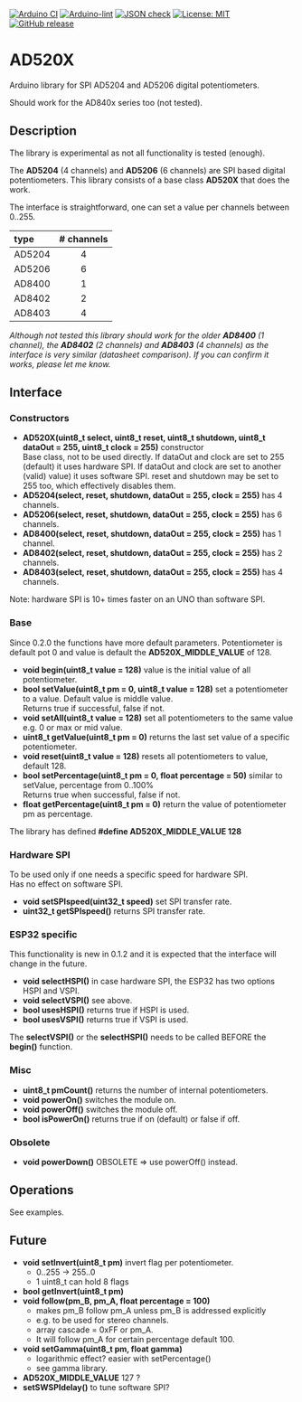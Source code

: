 
[![Arduino CI](https://github.com/RobTillaart/AD520X/workflows/Arduino%20CI/badge.svg)](https://github.com/marketplace/actions/arduino_ci)
[![Arduino-lint](https://github.com/RobTillaart/AD520X/actions/workflows/arduino-lint.yml/badge.svg)](https://github.com/RobTillaart/AD520X/actions/workflows/arduino-lint.yml)
[![JSON check](https://github.com/RobTillaart/AD520X/actions/workflows/jsoncheck.yml/badge.svg)](https://github.com/RobTillaart/AD520X/actions/workflows/jsoncheck.yml)
[![License: MIT](https://img.shields.io/badge/license-MIT-green.svg)](https://github.com/RobTillaart/AD520X/blob/master/LICENSE)
[![GitHub release](https://img.shields.io/github/release/RobTillaart/AD520X.svg?maxAge=3600)](https://github.com/RobTillaart/AD520X/releases)


# AD520X

Arduino library for SPI AD5204 and AD5206 digital potentiometers.

Should work for the AD840x series too (not tested). 


## Description

The library is experimental as not all functionality is tested (enough).

The **AD5204** (4 channels) and **AD5206** (6 channels) are SPI based digital potentiometers.
This library consists of a base class **AD520X** that does the work.

The interface is straightforward, one can set a value per channels between 0..255.

| type   | # channels |
|:-------|:----------:|
| AD5204 |  4         |
| AD5206 |  6         |
| AD8400 |  1         |
| AD8402 |  2         |
| AD8403 |  4         |


_Although not tested this library should work for the older **AD8400** (1 channel),
the **AD8402** (2 channels) and **AD8403** (4 channels) as the interface is very similar
(datasheet comparison). If you can confirm it works, please let me know._


## Interface


### Constructors

- **AD520X(uint8_t select, uint8_t reset, uint8_t shutdown, uint8_t dataOut = 255, uint8_t clock = 255)** constructor  
Base class, not to be used directly.
If dataOut and clock are set to 255 (default) it uses hardware SPI. 
If dataOut and clock are set to another (valid) value) it uses software SPI.
reset and shutdown may be set to 255 too, which effectively disables them.  
- **AD5204(select, reset, shutdown, dataOut = 255, clock = 255)** has 4 channels.
- **AD5206(select, reset, shutdown, dataOut = 255, clock = 255)** has 6 channels.
- **AD8400(select, reset, shutdown, dataOut = 255, clock = 255)** has 1 channel.
- **AD8402(select, reset, shutdown, dataOut = 255, clock = 255)** has 2 channels.
- **AD8403(select, reset, shutdown, dataOut = 255, clock = 255)** has 4 channels.

Note: hardware SPI is 10+ times faster on an UNO than software SPI. 


### Base

Since 0.2.0 the functions have more default parameters. Potentiometer is default pot 0 
and value is default the **AD520X_MIDDLE_VALUE** of 128.

- **void begin(uint8_t value = 128)** value is the initial value of all potentiometer.
- **bool setValue(uint8_t pm = 0, uint8_t value = 128)** set a potentiometer to a value. 
Default value is middle value.  
Returns true if successful, false if not.
- **void setAll(uint8_t value = 128)** set all potentiometers to the same value e.g. 0 or max or mid value.
- **uint8_t getValue(uint8_t pm = 0)** returns the last set value of a specific potentiometer.
- **void reset(uint8_t value = 128)** resets all potentiometers to value, default 128.
- **bool setPercentage(uint8_t pm = 0, float percentage = 50)** similar to setValue, percentage from 0..100%  
Returns true when successful, false if not.
- **float getPercentage(uint8_t pm = 0)** return the value of potentiometer pm as percentage.


The library has defined **#define AD520X_MIDDLE_VALUE  128**


### Hardware SPI

To be used only if one needs a specific speed for hardware SPI.  
Has no effect on software SPI.

- **void setSPIspeed(uint32_t speed)** set SPI transfer rate.
- **uint32_t getSPIspeed()** returns SPI transfer rate.


### ESP32 specific

This functionality is new in 0.1.2 and it is expected that the interface will change
in the future. 

- **void selectHSPI()** in case hardware SPI, the ESP32 has two options HSPI and VSPI.
- **void selectVSPI()** see above.
- **bool usesHSPI()** returns true if HSPI is used.
- **bool usesVSPI()** returns true if VSPI is used.

The **selectVSPI()** or the **selectHSPI()** needs to be called BEFORE the **begin()** function.


### Misc

- **uint8_t pmCount()** returns the number of internal potentiometers.
- **void powerOn()** switches the module on.
- **void powerOff()** switches the module off.
- **bool isPowerOn()** returns true if on (default) or false if off.


### Obsolete

- **void powerDown()** OBSOLETE => use powerOff() instead.


## Operations

See examples.


## Future

- **void setInvert(uint8_t pm)** invert flag per potentiometer.
   - 0..255 -> 255..0
   - 1 uint8_t can hold 8 flags
- **bool getInvert(uint8_t pm)**
- **void follow(pm_B, pm_A, float percentage = 100)**
  - makes pm_B follow pm_A unless pm_B is addressed explicitly
  - e.g. to be used for stereo channels.
  - array cascade = 0xFF or pm_A.
  - It will follow pm_A for certain percentage default 100.
- **void setGamma(uint8_t pm, float gamma)**
  - logarithmic effect? easier with setPercentage()
  - see gamma library.
- **AD520X_MIDDLE_VALUE** 127 ?
- **setSWSPIdelay()** to tune software SPI?

